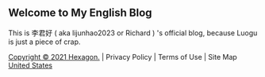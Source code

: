 ## Welcome to My English Blog
This is 李君好 ( aka lijunhao2023 or Richard ) 's official blog, because Luogu is just a piece of crap.   

[Copyright © 2021 Hexagon.](https://elevenstudio-main.github.io/copyright) \| Privacy Policy \| Terms of Use \| Site Map                     [United States](https://elevenstudio-main.github.io/choose-country-region)
